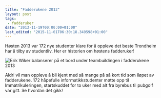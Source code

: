 ```yaml
---
title: "Fadderukene 2013"
layout: post
tags: 
 - fadderuker
date: "2013-11-19T00:00:00+01:00"
last_edited: "2015-11-01T06:30:18.340598+01:00"
---
```

Høsten 2013 var 172 nye studenter klare for å oppleve det beste Trondheim har å tilby av studentliv. Her er historien om høstens fadderuker! 

![Erik Wiker balanserer på et bord under teambuildingen i fadderukene 2013](https://online.ntnu.no/media/images/responsive/67d56cfa-d407-4045-a12d-7ea60a665b43.png)

Aldri vil man oppleve å bli kjent med så mange på så kort tid som iløpet av fadderukene. 172 håpefulle informatikkstudenter møtte opp til Immatrikuleringen, startskuddet for to uker med alt fra byrebus til pubgolf var gitt. Se hvordan det gikk! 